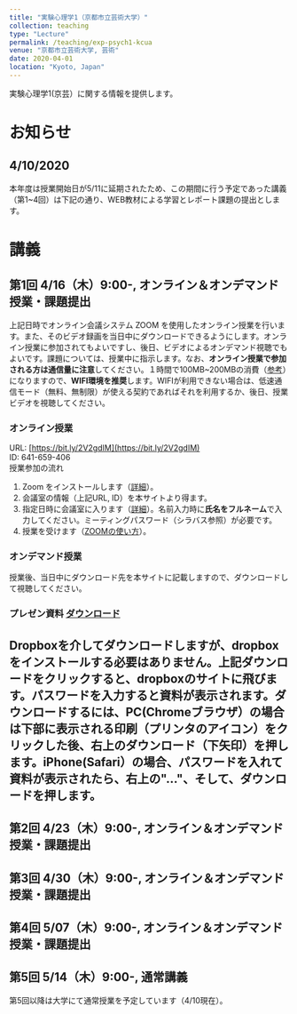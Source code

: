 ```yaml
---
title: "実験心理学1（京都市立芸術大学）"
collection: teaching
type: "Lecture"
permalink: /teaching/exp-psych1-kcua
venue: "京都市立芸術大学, 芸術"
date: 2020-04-01
location: "Kyoto, Japan"
---
```


実験心理学1(京芸）に関する情報を提供します。

# お知らせ
## 4/10/2020
本年度は授業開始日が5/11に延期されたため、この期間に行う予定であった講義（第1~4回）は下記の通り、WEB教材による学習とレポート課題の提出とします。

# 講義
## 第1回 4/16（木）9:00-, オンライン＆オンデマンド授業・課題提出
上記日時でオンライン会議システム ZOOM を使用したオンライン授業を行います。また、そのビデオ録画を当日中にダウンロードできるようにします。オンライン授業に参加されてもよいですし、後日、ビデオによるオンデマンド視聴でもよいです。課題については、授業中に指示します。なお、**オンライン授業で参加される方は通信量に注意**してください。１時間で100MB~200MBの消費（[参考](https://scrapbox.io/utdh/%E3%82%AA%E3%83%B3%E3%83%A9%E3%82%A4%E3%83%B3%E8%AC%9B%E7%BE%A9%E3%81%AE%E9%80%9A%E4%BF%A1%E9%87%8F)）になりますので、**WIFI環境を推奨**します。WIFIが利用できない場合は、低速通信モード（無料、無制限）が使える契約であればそれを利用するか、後日、授業ビデオを視聴してください。

### オンライン授業
URL: [https://bit.ly/2V2gdIM](https://bit.ly/2V2gdIM)  
ID: 641-659-406  
授業参加の流れ  
1. Zoom をインストールします（[詳細](https://utelecon.github.io/zoom/install
)）。
2. 会議室の情報（上記URL, ID）を本サイトより得ます。
3. 指定日時に会議室に入ります（[詳細](https://utelecon.github.io/zoom/join)）。名前入力時に**氏名をフルネーム**で入力してください。ミーティングパスワード（シラバス参照）が必要です。
4. 授業を受けます（[ZOOMの使い方](https://utelecon.github.io/zoom/how_to_use)）。

### オンデマンド授業
授業後、当日中にダウンロード先を本サイトに記載しますので、ダウンロードして視聴してください。

### プレゼン資料 [ダウンロード](https://www.dropbox.com/s/7ey5dvcpql29tou/ExpPsy1_1st.pdf?dl=0)
Dropboxを介してダウンロードしますが、dropboxをインストールする必要はありません。上記ダウンロードをクリックすると、dropboxのサイトに飛びます。パスワードを入力すると資料が表示されます。ダウンロードするには、PC(Chromeブラウザ）の場合は下部に表示される印刷（プリンタのアイコン）をクリックした後、右上のダウンロード（下矢印）を押します。iPhone(Safari）の場合、パスワードを入れて資料が表示されたら、右上の"..."、そして、ダウンロードを押します。
---
## 第2回 4/23（木）9:00-, オンライン＆オンデマンド授業・課題提出

## 第3回 4/30（木）9:00-, オンライン＆オンデマンド授業・課題提出

## 第4回 5/07（木）9:00-, オンライン＆オンデマンド授業・課題提出

## 第5回 5/14（木）9:00-, 通常講義
第5回以降は大学にて通常授業を予定しています（4/10現在）。


